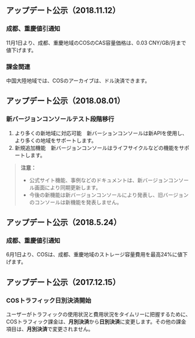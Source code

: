 ## アップデート公示（2018.11.12）
### 成都、重慶値引通知
11月1日より、成都、重慶地域のCOSのCAS容量価格は、0.03 CNY/GB/月まで値下げます。

### 課金関連
中国大陸地域では、COSのアーカイブは、ドル決済できます。

## アップデート公示（2018.08.01）
### 新バージョンコンソールテスト段階移行
1. より多くの新地域に対応可能　新バーションコンソールは新APIを使用し、より多くの地域をサポートします。
2. 新規追加機能　新バージョンコンソールはライフサイクルなどの機能をサポートします。

> **注意：**
> - 公式サイト機能、事例などのドキュメントは、新バージョンコンソール画面により同期更新します。
> - 今後の新機能は新バージョンコンソールにより発表し、旧バージョンのコンソールは新機能を発表しません。

## アップデート公示（2018.5.24）
### 成都、重慶値引通知
6月1日より、COSは、成都、重慶地域のストレージ容量費用を最高24%に値下げます。

## アップデート公示（2017.12.15）
### COSトラフィック日別決済開始
ユーザーがトラフィックの使用状況と費用状況をタイムリーに把握するために、COSトラフィック課金は、**月別決済**から**日別決済**に変更します。その他の課金項目は、**月別決済**で変更されません。

